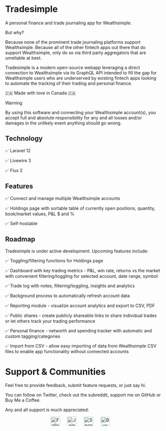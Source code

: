 # Tradesimple

A personal finance and trade journaling app for Wealthsimple.

But why?

Because none of the prominent trade journaling platforms support Wealthsimple. Because all of the other fintech apps out there that do support Wealthsimple, only do so via third party aggregators that are unreliable at best.

Tradesimple is a modern open-source webapp leveraging a direct connection to Wealthsimple via its GraphQL API intended to fill the gap for Wealthsimple users who are underserved by existing fintech apps looking to automate the tracking of their trading and personal finance. 

🇨🇦 Made with love in Canada 🇨🇦

> [!WARNING]  
> By using this software and connecting your Wealthsimple account(s), you accept full and absolute responsibility for any and all losses and/or damages in the unlikely event anything should go wrong.

## Technology

:white_check_mark: Laravel 12

:white_check_mark: Livewire 3

:white_check_mark: Flux 2

## Features

:white_check_mark: Connect and manage multiple Wealthsimple accounts

:white_check_mark: Holdings page with sortable table of currently open positions, quantity, book/market values, P&L $ and % 

:white_check_mark: Self-hostable

## Roadmap

Tradesimple is under active development. Upcoming features include:

:white_check_mark: Toggling/filtering functions for Holdings page

:white_check_mark: Dashboard with key trading metrics - P&L, win rate, returns vs the market with convenient filtering/toggling for selected account, date range, symbol

:white_check_mark: Trade log with notes, filtering/toggling, insights and analytics

:white_check_mark: Background process to automatically refresh account data

:white_check_mark: Reporting module - visualize account analytics and export to CSV, PDF

:white_check_mark: Public shares - create publicly shareable links to share individual trades or let others track your trading performance

:white_check_mark: Personal finance - networth and spending tracker with automatic and custom tagging/categories

:white_check_mark: Import from CSV - allow easy importing of data from Wealthsimple CSV files to enable app functionality without connected accounts

# Support & Communities

Feel free to provide feedback, submit feature requests, or just say hi.

You can follow on Twitter, check out the subreddit, support me on GitHub or Buy Me a Coffee.

Any and all support is much appreciated:

<div align="center">

[<img src="https://img.shields.io/twitter/follow/gomarcd?style=social" alt="Follow on Twitter" height="30" style="vertical-align: middle;">](https://twitter.com/gomarcd)
&nbsp;&nbsp;&nbsp;&nbsp;
[<img src="https://img.shields.io/reddit/subreddit-subscribers/tradesimple?label=r%2Ftradesimple&labelColor=FF4500&color=FF4500&logoColor=ffffff&style=for-the-badge&logo=reddit" alt="Join r/tradesimple on Reddit" height="30" style="vertical-align: middle;">](https://www.reddit.com/r/tradesimple/)
&nbsp;&nbsp;&nbsp;&nbsp;
[<img src="https://img.shields.io/static/v1?label=Sponsor&message=%E2%9D%A4&logo=GitHub&color=%23fe8e86" alt="Sponsor on GitHub" height="30" style="vertical-align: middle;">](https://github.com/sponsors/gomarcd)
&nbsp;&nbsp;&nbsp;&nbsp;
[<img src="https://www.buymeacoffee.com/assets/img/custom_images/yellow_img.png" alt="Buy Me a Coffee" height="30" style="vertical-align: middle;">](https://www.buymeacoffee.com/gomarcd)
&nbsp;&nbsp;&nbsp;&nbsp;
</div>
